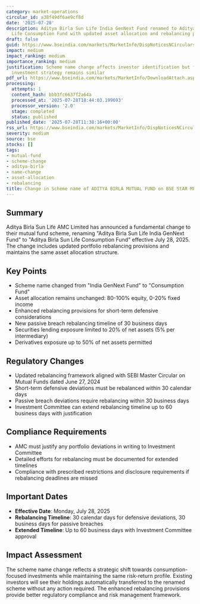 ```yaml
---
category: market-operations
circular_id: a38f49df6ae9cf8d
date: '2025-07-28'
description: Aditya Birla Sun Life India GenNext Fund renamed to Aditya Birla Sun
  Life Consumption Fund with updated asset allocation and rebalancing provisions.
draft: false
guid: https://www.bseindia.com/markets/MarketInfo/DispNoticesNCirculars.aspx?Noticeid={37D6C264-9625-4E28-B697-F347925361D0}&noticeno=20250728-28&dt=07/28/2025&icount=28&totcount=68&flag=0
impact: medium
impact_ranking: medium
importance_ranking: medium
justification: Scheme name change affects investor identification but fundamental
  investment strategy remains similar
pdf_url: https://www.bseindia.com/markets/MarketInfo/DownloadAttach.aspx?id=20250728-28&attachedId=e54a664e-624d-4631-ab78-7a3557cbef09
processing:
  attempts: 1
  content_hash: bbb3fc6637f2a64a
  processed_at: '2025-07-28T18:44:03.199693'
  processor_version: '2.0'
  stage: completed
  status: published
published_date: '2025-07-28T11:38:16+00:00'
rss_url: https://www.bseindia.com/markets/MarketInfo/DispNoticesNCirculars.aspx?Noticeid={37D6C264-9625-4E28-B697-F347925361D0}&noticeno=20250728-28&dt=07/28/2025&icount=28&totcount=68&flag=0
severity: medium
source: bse
stocks: []
tags:
- mutual-fund
- scheme-change
- aditya-birla
- name-change
- asset-allocation
- rebalancing
title: Change in Scheme name of ADITYA BIRLA MUTUAL FUND on BSE StAR MF Platform
---
```


## Summary

Aditya Birla Sun Life AMC Limited has announced a fundamental change to their mutual fund scheme, renaming "Aditya Birla Sun Life India GenNext Fund" to "Aditya Birla Sun Life Consumption Fund" effective July 28, 2025. The change includes updated portfolio rebalancing provisions and maintains the same asset allocation structure.

## Key Points

- Scheme name changed from "India GenNext Fund" to "Consumption Fund"
- Asset allocation remains unchanged: 80-100% equity, 0-20% fixed income
- Enhanced rebalancing provisions for short-term defensive considerations
- New passive breach rebalancing timeline of 30 business days
- Securities lending exposure limited to 20% of net assets (5% per intermediary)
- Derivatives exposure up to 50% of net assets permitted

## Regulatory Changes

- Updated rebalancing framework aligned with SEBI Master Circular on Mutual Funds dated June 27, 2024
- Short-term defensive deviations must be rebalanced within 30 calendar days
- Passive breach deviations require rebalancing within 30 business days
- Investment Committee can extend rebalancing timeline up to 60 business days with justification

## Compliance Requirements

- AMC must justify any portfolio deviations in writing to Investment Committee
- Detailed efforts for rebalancing must be documented for extended timelines
- Compliance with prescribed restrictions and disclosure requirements if rebalancing deadlines are missed

## Important Dates

- **Effective Date**: Monday, July 28, 2025
- **Rebalancing Timeline**: 30 calendar days for defensive deviations, 30 business days for passive breaches
- **Extended Timeline**: Up to 60 business days with Investment Committee approval

## Impact Assessment

The scheme name change reflects a strategic shift towards consumption-focused investments while maintaining the same risk-return profile. Existing investors will see their holdings automatically transferred to the renamed scheme without any action required. The enhanced rebalancing provisions provide better regulatory compliance and risk management framework.
